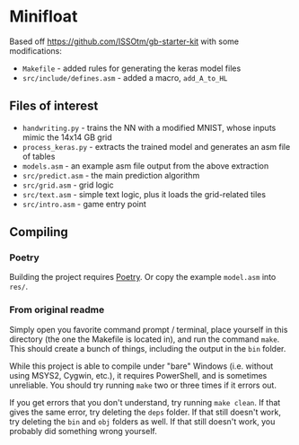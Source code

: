 # Minifloat

Based off https://github.com/ISSOtm/gb-starter-kit with some modifications:
* `Makefile` - added rules for generating the keras model files
* `src/include/defines.asm` - added a macro, `add_A_to_HL`

## Files of interest

* `handwriting.py` - trains the NN with a modified MNIST, whose inputs mimic the 14x14 GB grid
* `process_keras.py` - extracts the trained model and generates an asm file of tables
* `models.asm` - an example asm file output from the above extraction
* `src/predict.asm` - the main prediction algorithm
* `src/grid.asm` - grid logic
* `src/text.asm` - simple text logic, plus it loads the grid-related tiles
* `src/intro.asm` - game entry point

## Compiling

### Poetry

Building the project requires [Poetry](https://python-poetry.org/docs/). Or copy the example `model.asm` into `res/`.

### From original readme

Simply open you favorite command prompt / terminal, place yourself in this directory (the one the Makefile is located in), and run the command `make`. This should create a bunch of things, including the output in the `bin` folder.

While this project is able to compile under "bare" Windows (i.e. without using MSYS2, Cygwin, etc.), it requires PowerShell, and is sometimes unreliable. You should try running `make` two or three times if it errors out.

If you get errors that you don't understand, try running `make clean`. If that gives the same error, try deleting the `deps` folder. If that still doesn't work, try deleting the `bin` and `obj` folders as well. If that still doesn't work, you probably did something wrong yourself.
